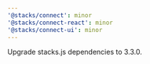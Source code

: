 ```yaml
---
'@stacks/connect': minor
'@stacks/connect-react': minor
'@stacks/connect-ui': minor
---
```


Upgrade stacks.js dependencies to 3.3.0.
